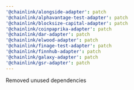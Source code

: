 ```yaml
---
'@chainlink/alongside-adapter': patch
'@chainlink/alphavantage-test-adapter': patch
'@chainlink/blocksize-capital-adapter': patch
'@chainlink/coinpaprika-adapter': patch
'@chainlink/dar-adapter': patch
'@chainlink/elwood-adapter': patch
'@chainlink/finage-test-adapter': patch
'@chainlink/finnhub-adapter': patch
'@chainlink/galaxy-adapter': patch
'@chainlink/gsr-adapter': patch
---
```


Removed unused dependencies
